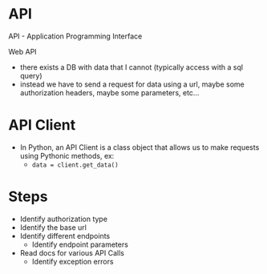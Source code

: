# API
API - Application Programming Interface

Web API
- there exists a DB with data that I cannot (typically access with a sql query)
- instead we have to send a request for data using a url, maybe some authorization headers, maybe some parameters, etc...


# API Client
- In Python, an API Client is a class object that allows us to make requests using Pythonic methods, ex:
    - `data = client.get_data()`


# Steps
- Identify authorization type
- Identify the base url
- Identify different endpoints
    - Identify endpoint parameters
- Read docs for various API Calls
    - Identify exception errors
